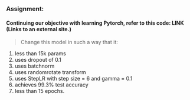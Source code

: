 ### Assignment: 

#### Continuing our objective with learning Pytorch, refer to this code: LINK (Links to an external site.)
> Change this model in such a way that it:
1. less than 15k params
2. uses dropout of 0.1 
3. uses batchnorm
4. uses randomrotate transform
5. uses StepLR with step size = 6 and gamma = 0.1
6. achieves 99.3% test accuracy
7. less than 15 epochs.
